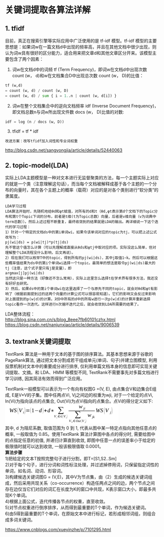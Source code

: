 # 关键词提取各算法详解

## 1. tfidf

目前，真正在搜索引擎等实际应用中广泛使用的是 tf-idf 模型。tf-idf 模型的主要思想是：如果词w在一篇文档d中出现的频率高，并且在其他文档中很少出现，则认为词w具有很好的区分能力，适合用来把文章d和其他文章区分开来。该模型主要包含了两个因素：<br>
1) 词w在文档d中的词频 tf (Term Frequency)，即词w在文档d中出现次数 count (w， d)和w在文档集合D中出现总次数 count (w， D)的比值：
```python
tf (w,d)
= count (w, d) / count (w, D)
= count (w, d) / sum { i = 1..n | count (w, d[i]) }
```
2) 词w在整个文档集合中的逆向文档频率 idf (Inverse Document Frequency)，即文档总数n与词w所出现文件数 docs (w， D)比值的对数:
```python
idf = log (n / docs (w, D))
```
3) tfidf = tf * idf
```
改进方案：改写tfidf加入词性和专业词权重
```
http://blog.csdn.net/sangyongjia/article/details/52440063

## 2. topic-model(LDA)

实际上LDA主题模型是一种对文本进行无监督聚类的方法，每一个主题实际上对应的就是一个类（注意理解这句话），而当每个文档被解释成基于各个主题的一个分布的向量时，其在各个主题上的概率（载荷）对应的是对各个类别进行“软分类”的隶属度。
```
LDA学习过程
LDA算法开始时，先随机地给θd和φt赋值，对所有的d和t（θd,φt表示第d个文档下的Topic分布和第t个Topic下词的分布，前者是t维(t为Topic总数）向量，后者是v维向量（v为词典中term总数））。然后上述过程不断重复，最终收敛到的结果就是LDA的输出。再详细说一下这个迭代的学习过程：
1）针对一个特定的文档ds中的第i单词wi，如果令该单词对应的topic为tj，可以把上述公式改写为：
pj(wi|ds) = p(wi|tj)*p(tj|ds)
先不管这个值怎么计算（可以先理解成直接从θds和φtj中取对应的项。实际没这么简单，但对理解整个LDA流程没什么影响，后文再说）。
2）现在我们可以枚举T中的topic，得到所有的pj(wi|ds)，其中j取值1~k。然后可以根据这些概率值结果为ds中的第i个单词wi选择一个topic。最简单的想法是取令pj(wi|ds)最大的tj（注意，这个式子里只有j是变量），即
argmax[j]pj(wi|ds)
当然这只是一种方法（好像还不怎么常用），实际上这里怎么选择t在学术界有很多方法，我还没有好好去研究。
3）然后，如果ds中的第i个单词wi在这里选择了一个与原先不同的topic，就会对θd和φt有影响了（根据前面提到过的这两个向量的计算公式可以很容易知道）。它们的影响又会反过来影响对上面提到的p(w|d)的计算。对D中所有的d中的所有w进行一次p(w|d)的计算并重新选择topic看作一次迭代。这样进行n次循环迭代之后，就会收敛到LDA所需要的结果了。
```

LDA整体流程：<br>
http://blog.sina.com.cn/s/blog_8eee7fb60101czhx.html<br>
https://blog.csdn.net/nanjunxiao/article/details/9006539<br>

## 3. textrank关键词提取
TextRank 算法是一种用于文本的基于图的排序算法。其基本思想来源于谷歌的 PageRank算法, 通过把文本分割成若干组成单元(单词、句子)并建立图模型, 利用投票机制对文本中的重要成分进行排序, 仅利用单篇文档本身的信息即可实现关键词提取、文摘。和 LDA、HMM 等模型不同, TextRank不需要事先对多篇文档进行学习训练, 因其简洁有效而得到广泛应用。

TextRank一般模型可以表示为一个有向有权图G =(V, E), 由点集合V和边集合E组成, E是V×V的子集。图中任两点Vi, Vj之间边的权重为wji, 对于一个给定的点Vi, In(Vi)为指向该点的点集合, Out(Vi)为点Vi指向的点集合。点Vi的得分定义如下:<br>
![textrank.png](textrank.png) <br>
其中, d 为阻尼系数, 取值范围为 0 到 1, 代表从图中某一特定点指向其他任意点的概率, 一般取值为 0.85。使用TextRank 算法计算图中各点的得分时, 需要给图中的点指定任意的初值, 并递归计算直到收敛, 即图中任意一点的误差率小于给定的极限值时就可以达到收敛, 一般该极限值取 0.0001。<br>
**算法步骤**<br>
1)把给定的文本T按照完整句子进行分割，即T=[S1,S2..Sm] <br>
2)对于每个句子，进行分词和词性标注处理，并过滤掉停用词，只保留指定词性的单词，如名词、动词、形容词。 <br>
3)构建候选关键词图G = (V,E)，其中V为节点集，由（2）生成的候选关键词组成，然后采用共现关系（co-occurrence）构造任两点之间的边，两个节点之间存在边仅当它们对应的词汇在长度为K的窗口中共现，K表示窗口大小，即最多共现K个单词。 <br>
4)根据上面公式，迭代传播各节点的权重，直至收敛。 <br>
5)对节点权重进行倒序排序，从而得到最重要的T个单词，作为候选关键词。 <br>
6)由5得到最重要的T个单词，在原始文本中进行标记，若形成相邻词组，则组合成多词关键词。<br>

https://www.cnblogs.com/xueyinzhe/p/7101295.html
